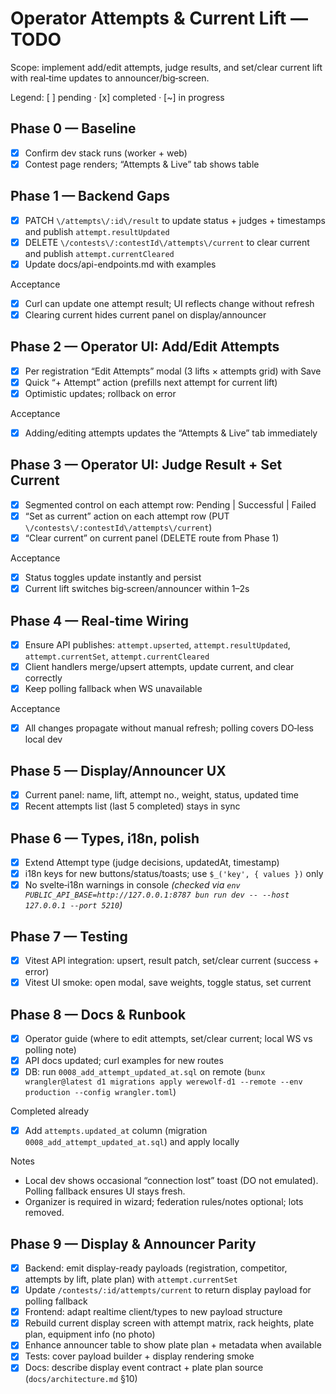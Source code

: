 # Operator Attempts & Current Lift — TODO

Scope: implement add/edit attempts, judge results, and set/clear current lift with real‑time updates to announcer/big‑screen.

Legend: [ ] pending · [x] completed · [~] in progress

## Phase 0 — Baseline
- [x] Confirm dev stack runs (worker + web)
- [x] Contest page renders; “Attempts & Live” tab shows table

## Phase 1 — Backend Gaps
- [x] PATCH `\/attempts\/:id\/result` to update status + judges + timestamps and publish `attempt.resultUpdated`
- [x] DELETE `\/contests\/:contestId\/attempts\/current` to clear current and publish `attempt.currentCleared`
- [x] Update docs/api-endpoints.md with examples

Acceptance
- [x] Curl can update one attempt result; UI reflects change without refresh
- [x] Clearing current hides current panel on display/announcer

## Phase 2 — Operator UI: Add/Edit Attempts
- [x] Per registration “Edit Attempts” modal (3 lifts × attempts grid) with Save
- [x] Quick “+ Attempt” action (prefills next attempt for current lift)
- [x] Optimistic updates; rollback on error

Acceptance
- [x] Adding/editing attempts updates the “Attempts & Live” tab immediately

## Phase 3 — Operator UI: Judge Result + Set Current
- [x] Segmented control on each attempt row: Pending | Successful | Failed
- [x] “Set as current” action on each attempt row (PUT `\/contests\/:contestId\/attempts\/current`)
- [x] “Clear current” on current panel (DELETE route from Phase 1)

Acceptance
- [x] Status toggles update instantly and persist
- [x] Current lift switches big‑screen/announcer within 1–2s

## Phase 4 — Real‑time Wiring
- [x] Ensure API publishes: `attempt.upserted`, `attempt.resultUpdated`, `attempt.currentSet`, `attempt.currentCleared`
- [x] Client handlers merge/upsert attempts, update current, and clear correctly
- [x] Keep polling fallback when WS unavailable

Acceptance
- [x] All changes propagate without manual refresh; polling covers DO‑less local dev

## Phase 5 — Display/Announcer UX
- [x] Current panel: name, lift, attempt no., weight, status, updated time
- [x] Recent attempts list (last 5 completed) stays in sync

## Phase 6 — Types, i18n, polish
- [x] Extend Attempt type (judge decisions, updatedAt, timestamp)
- [x] i18n keys for new buttons/status/toasts; use `$_('key', { values })` only
- [x] No svelte‑i18n warnings in console *(checked via `env PUBLIC_API_BASE=http://127.0.0.1:8787 bun run dev -- --host 127.0.0.1 --port 5210`)*

## Phase 7 — Testing
- [x] Vitest API integration: upsert, result patch, set/clear current (success + error)
- [x] Vitest UI smoke: open modal, save weights, toggle status, set current

## Phase 8 — Docs & Runbook
- [x] Operator guide (where to edit attempts, set/clear current; local WS vs polling note)
- [x] API docs updated; curl examples for new routes
- [x] DB: run `0008_add_attempt_updated_at.sql` on remote (`bunx wrangler@latest d1 migrations apply werewolf-d1 --remote --env production --config wrangler.toml`)

Completed already
- [x] Add `attempts.updated_at` column (migration `0008_add_attempt_updated_at.sql`) and apply locally

Notes
- Local dev shows occasional “connection lost” toast (DO not emulated). Polling fallback ensures UI stays fresh.
- Organizer is required in wizard; federation rules/notes optional; lots removed.

## Phase 9 — Display & Announcer Parity
- [x] Backend: emit display-ready payloads (registration, competitor, attempts by lift, plate plan) with `attempt.currentSet`
- [x] Update `/contests/:id/attempts/current` to return display payload for polling fallback
- [x] Frontend: adapt realtime client/types to new payload structure
- [x] Rebuild current display screen with attempt matrix, rack heights, plate plan, equipment info (no photo)
- [x] Enhance announcer table to show plate plan + metadata when available
- [x] Tests: cover payload builder + display rendering smoke
- [x] Docs: describe display event contract + plate plan source (`docs/architecture.md` §10)
